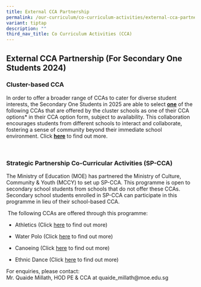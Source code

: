 ```yaml
---
title: External CCA Partnership
permalink: /our-curriculum/co-curriculum-activities/external-cca-partnership/
variant: tiptap
description: ""
third_nav_title: Co Curriculum Activities (CCA)
---
```

<h2>External CCA Partnership (For Secondary One Students 2024)</h2>
<p></p>
<h3>Cluster-based CCA</h3>
<p>In order to offer a broader range of CCAs to cater for diverse student
interests, the Secondary One Students in 2025 are able to select <strong><u>one</u></strong> of
the following CCAs that are offered by the cluster schools as one of their
CCA options* in their CCA option form, subject to availability. This collaboration
encourages students from different schools to interact and collaborate,
fostering a sense of community beyond their immediate school environment.
Click <strong><a href="/files/CCA Matters/Cluster_Schools_CCA_Collaboration_2024.pdf" rel="noopener noreferrer nofollow" target="_blank"><u>here</u></a></strong> to
find out more.</p>
<p>&nbsp;</p>
<h3>Strategic Partnership Co-Curricular Activities (SP-CCA)</h3>
<p>The Ministry of Education (MOE) has partnered the Ministry of Culture,
Community &amp; Youth (MCCY) to set up SP-CCA. This programme is open to
secondary school students from schools that do not offer these CCAs. Secondary
school students enrolled in SP-CCA can participate in this programme in
lieu of their school-based CCA.</p>
<p>&nbsp;The following CCAs are offered through this programme:</p>
<ul data-tight="true" class="tight">
<li>
<p>Athletics (Click <a href="/files/CCA Matters/3__SP_CCA_Athletics_Poster__28102024_.pdf" rel="noopener nofollow" target="_blank">here</a> to
find out more)</p>
</li>
<li>
<p>Water Polo (Click <a href="/files/CCA Matters/5__SP_CCA_Water_Polo_Publicity_Poster__2024_.pdf" rel="noopener noreferrer nofollow" target="_blank">here</a> to
find out more)</p>
</li>
<li>
<p>Canoeing (Click&nbsp;<a href="/files/CCA Matters/5__SP_CCA_Poster_2025_Canoeing.pdf" rel="noopener nofollow" target="_blank">here</a>&nbsp;to
find out more)</p>
</li>
<li>
<p>Ethnic Dance (Click <a href="/files/CCA Matters/4__SP_CCA_Publicity_Poster__2024_.pdf" rel="noopener noreferrer nofollow" target="_blank"><u>here</u></a> to
find out more)</p>
</li>
</ul>
<p>For enquiries, please contact:
<br>Mr. Quaide Millath, HOD PE &amp; CCA at&nbsp;<a rel="noopener noreferrer nofollow" target="_blank">quaide_millath@moe.edu.sg</a>
</p>
<p></p>